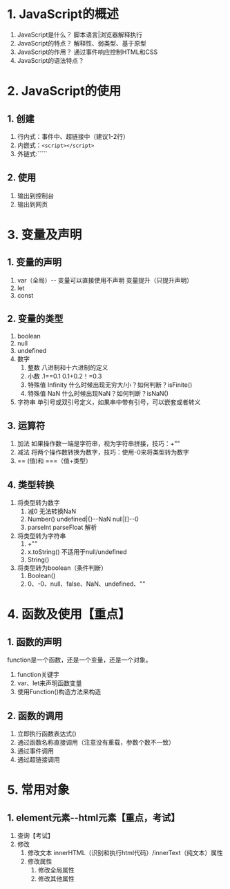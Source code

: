 # 1. JavaScript的概述
1. JavaScript是什么？	脚本语言|浏览器解释执行
2. JavaScript的特点？	解释性、弱类型、基于原型
3. JavaScript的作用？	通过事件响应控制HTML和CSS
4. JavaScript的语法特点？

# 2. JavaScript的使用
## 1. 创建
1. 行内式：事件中、超链接中（建议1-2行）
2. 内嵌式：```<script></script>```
3. 外链式:``<script src="url"></script>```
## 2. 使用
1. 输出到控制台
2. 输出到网页

# 3. 变量及声明
## 1. 变量的声明
1. var（全局）-- 变量可以直接使用不声明  变量提升（只提升声明）
2. let
3. const
## 2. 变量的类型
1. boolean
2. null
3. undefined
4. 数字
	1. 整数 八进制和十六进制的定义
	2. 小数 .1==0.1  0.1+0.2！=0.3
	3. 特殊值 Infinity 什么时候出现无穷大/小？如何判断？isFinite()
	4. 特殊值 NaN  什么时候出现NaN？如何判断？isNaN()
5. 字符串 单引号或双引号定义，如果串中带有引号，可以嵌套或者转义
## 3. 运算符
1. 加法 如果操作数一端是字符串，视为字符串拼接，技巧：+""
2. 减法 将两个操作数转换为数字，技巧：使用-0来将类型转为数字
3. == (值)和 ===（值+类型）
## 4. 类型转换
1. 将类型转为数字
	1. 减0 无法转换NaN
	2. Number() undefined|{}--NaN  null|[]--0
	3. parseInt  parseFloat 解析
2. 将类型转为字符串
	1. +""
	2. x.toString() 不适用于null/undefined
	3. String()
3. 将类型转为boolean（条件判断）
	1. Boolean()
	2. 0、-0、null、false、NaN、undefined、""

# 4. 函数及使用【重点】
## 1. 函数的声明
function是一个函数，还是一个变量，还是一个对象。
1. function关键字
2. var、let来声明函数变量
3. 使用Function()构造方法来构造
## 2. 函数的调用
1. 立即执行函数表达式()
2. 通过函数名称直接调用（注意没有重载，参数个数不一致）
3. 通过事件调用
4. 通过超链接调用

# 5. 常用对象
## 1. element元素--html元素【重点，考试】
1. 查询【考试】
2. 修改
	1. 修改文本 innerHTML（识别和执行html代码）/innerText（纯文本）属性
	2. 修改属性
		1. 修改全局属性
		2. 修改其他属性